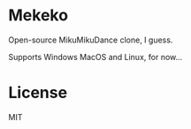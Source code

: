 # Mekeko

Open-source MikuMikuDance clone, I guess.

Supports Windows MacOS and Linux, for now...

# License

MIT